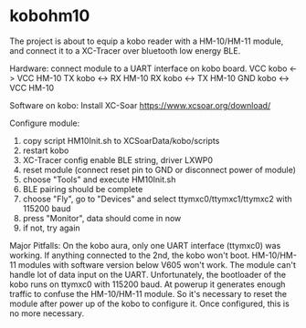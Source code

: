 # kobohm10
The project is about to equip a kobo reader with a HM-10/HM-11 module, and connect it to a XC-Tracer over bluetooth low energy BLE.

Hardware: connect module to a UART interface on kobo board.
VCC kobo <-> VCC HM-10
TX  kobo <-> RX  HM-10
RX  kobo <-> TX  HM-10
GND kobo <-> VCC HM-10

Software on kobo:
Install XC-Soar
https://www.xcsoar.org/download/

Configure module:
1. copy script HM10Init.sh to XCSoarData/kobo/scripts
2. restart kobo
3. XC-Tracer config enable BLE string, driver LXWP0
4. reset module (connect reset pin to GND or disconnect power of module)
5. choose "Tools" and execute HM10Init.sh
6. BLE pairing should be complete
7. choose "Fly", go to "Devices" and select ttymxc0/ttymxc1/ttymxc2 with 115200 baud
8. press "Monitor", data should come in now
9. if not, try again

Major Pitfalls:
On the kobo aura, only one UART interface (ttymxc0) was working. If anything connected to the 2nd, the kobo won't boot.
HM-10/HM-11 modules with software version below V605 won't work.
The module can't handle lot of data input on the UART. Unfortunately, the bootloader of the kobo runs on ttymxc0 with 115200 baud. At powerup it generates enough traffic to confuse the HM-10/HM-11 module. So it's necessary to reset the module after power up of the kobo to configure it. Once configured, this is no more necessary.
